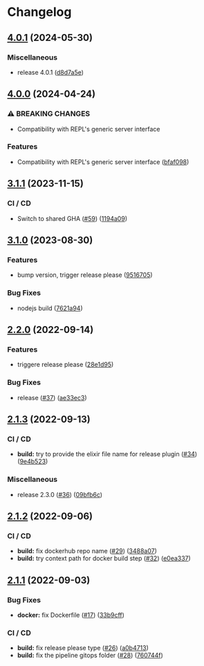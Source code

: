 # Changelog

## [4.0.1](https://github.com/aeternity/aerepl-web/compare/v4.0.0...v4.0.1) (2024-05-30)


### Miscellaneous

* release 4.0.1 ([d8d7a5e](https://github.com/aeternity/aerepl-web/commit/d8d7a5e26aee7229cd8c0c7bebcd9920a6a4c9a2))

## [4.0.0](https://github.com/aeternity/aerepl-web/compare/v3.1.1...v4.0.0) (2024-04-24)


### ⚠ BREAKING CHANGES

* Compatibility with REPL's generic server interface

### Features

* Compatibility with REPL's generic server interface ([bfaf098](https://github.com/aeternity/aerepl-web/commit/bfaf098198016cd47ce44fbd5193111917e712cc))

## [3.1.1](https://github.com/aeternity/aerepl-web/compare/v3.1.0...v3.1.1) (2023-11-15)


### CI / CD

* Switch to shared GHA ([#59](https://github.com/aeternity/aerepl-web/issues/59)) ([1194a09](https://github.com/aeternity/aerepl-web/commit/1194a09ac10a17161854c44f2bd3ed791f4b42d1))

## [3.1.0](https://github.com/aeternity/aerepl-web/compare/v3.0.1...v3.1.0) (2023-08-30)


### Features

* bump version, trigger release please ([9516705](https://github.com/aeternity/aerepl-web/commit/95167053c567a81fda545f221cc236f8f21efdf9))


### Bug Fixes

* nodejs build ([7621a94](https://github.com/aeternity/aerepl-web/commit/7621a942837ceba2c131e2450475849cff489d23))

## [2.2.0](https://github.com/aeternity/aerepl-web/compare/v2.1.3...v2.2.0) (2022-09-14)


### Features

* triggere release please ([28e1d95](https://github.com/aeternity/aerepl-web/commit/28e1d959937197e0e23949400904d56819fe2566))


### Bug Fixes

* release ([#37](https://github.com/aeternity/aerepl-web/issues/37)) ([ae33ec3](https://github.com/aeternity/aerepl-web/commit/ae33ec39216a7a188f92cae6f5f0e882152863d7))

## [2.1.3](https://github.com/aeternity/aerepl-web/compare/v2.1.2...v2.1.3) (2022-09-13)


### CI / CD

* **build:** try to provide the elixir file name for release plugin ([#34](https://github.com/aeternity/aerepl-web/issues/34)) ([9e4b523](https://github.com/aeternity/aerepl-web/commit/9e4b52386c9a5d25b5b0fb389542f1d78396c6c1))


### Miscellaneous

* release 2.3.0 ([#36](https://github.com/aeternity/aerepl-web/issues/36)) ([09bfb6c](https://github.com/aeternity/aerepl-web/commit/09bfb6c527d70970d2fd4b5415b1b8bff0e31210))

## [2.1.2](https://github.com/aeternity/aerepl-web/compare/v2.1.1...v2.1.2) (2022-09-06)


### CI / CD

* **build:** fix dockerhub repo name ([#29](https://github.com/aeternity/aerepl-web/issues/29)) ([3488a07](https://github.com/aeternity/aerepl-web/commit/3488a0781fd3c303d8fdbd901c81a90dbf0f17c2))
* **build:** try context path for docker build step ([#32](https://github.com/aeternity/aerepl-web/issues/32)) ([e0ea337](https://github.com/aeternity/aerepl-web/commit/e0ea337af4931fb62470721085e8cd4426ebf02d))

## [2.1.1](https://github.com/aeternity/aerepl-web/compare/v2.1.0...v2.1.1) (2022-09-03)


### Bug Fixes

* **docker:** fix Dockerfile ([#17](https://github.com/aeternity/aerepl-web/issues/17)) ([33b9cff](https://github.com/aeternity/aerepl-web/commit/33b9cffb5e047d9c1d344d63fc97376ef697917c))


### CI / CD

* **build:** fix release please type ([#26](https://github.com/aeternity/aerepl-web/issues/26)) ([a0b4713](https://github.com/aeternity/aerepl-web/commit/a0b47136cdfa04c2e1e666c478e7ce1fbc29037e))
* **build:** fix the pipeline gitops folder ([#28](https://github.com/aeternity/aerepl-web/issues/28)) ([760744f](https://github.com/aeternity/aerepl-web/commit/760744fea7cc94d5ccaaaad03f400a3b68004d8b))
